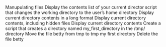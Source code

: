 Manupulating files
Display the contents list of your current director
script that changes the working directory to the user’s home directory
Display current directory contents in a long format
Display current directory contents, including hidden files
Display current directory contents
Create a script that creates a directory named my_first_directory in the /tmp/ directory
Move the file betty from tmp to tmp my first directory
Delete the file betty
